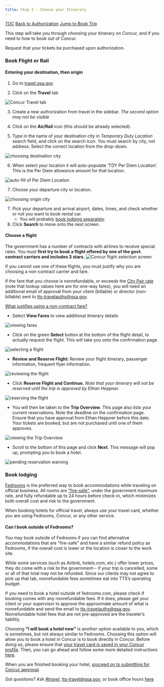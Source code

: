 ```yaml
---
title: Step 2 - Choose your Itinerary
---
```


[TOC](/travel-guide-table-of-contents)
[Back to Authorization](/travel-guide-1-authorization)
[Jump to Book Trip](/travel-guide-3-approval)

This step will take you through choosing your itinerary on Concur, and if you need to how to book out of Concur.

Request that your tickets be purchased upon authorization.

### Book Flight or Rail

#### Entering your destination, then origin

1. Go to [travel.gsa.gov](http://travel.gsa.gov)

2. Click on the **Travel** tab
<img src="/images/travel/1-travel-tab.png" class="travel-guide-hide" alt="Concur Travel tab">

3. Create a new authorization from travel in the sidebar. _The second option may not be visible_

4. Click on the **Air/Rail** icon (this should be already selected).

5. Type in the name of your destination city in *Temporary Duty Location* search field, and click on the search icon. You must search by city, not address. Select the correct location from the drop-down.
<img src="/images/travel/2-choose-departure.png" class="travel-guide-hide" alt="choosing destination city">

6. When select your location it will auto-populate ‘TDY Per Diem Location’. This is the Per Diem allowance amount for that location.
<img src="/images/travel/3-autofil-per-diem.png" class="travel-guide-hide" alt="auto-fill of Per Diem Location">

7. Choose your departure city or location.
<img src="/images/travel/4-choose-origin-city.png" class="travel-guide-hide" alt="choosing origin city">

7. Pick your departure and arrival airport, dates, times, and check whether or not you want to book rental car.
    * You will probably [book lodging separately](#book-lodging).
8. Click **Search** to move onto the next screen.

#### Choose a flight
The government has a number of contracts with airlines to receive special rates. You must **first try to book a flight offered by one of the govt. contract carriers and includes 3 stars.**
<img src="/images/travel/5-view-select-flights.png" class="travel-guide-hide" alt="Concur flight selection screen">

If you cannot use one of these flights, you must justify why you are choosing a non-contract carrier and fare.

If the fare that you choose is nonrefundable, or exceeds the [City Pair rate](http://cpsearch.fas.gsa.gov/cpsearch/search.do?method=enter) (note that lookup values here are for one-way fares), you will need an additional email of approval from your client (billable) or director (non-billable) sent to tts-travelauths@gsa.gov.

[What justifies using a non-contract fare?](http://www.gsa.gov/portal/ext/public/site/FTR/file/Chapter301p010.html/category/21868/#wp1203865)

* Select **View Fares** to view additional itinerary details
<img src="/images/travel/6-view-fares.png" class="travel-guide-hide" alt="viewing fares">

* Click on the green **Select** button at the bottom of the flight detail, to actually request the flight. This will take you onto the confirmation page.
<img src="/images/travel/7-flight-details.png" class="travel-guide-hide" alt="selecting a flight">

* **Review and Reserve Flight:** Review your flight itinerary, passenger information, frequent flyer information.
<img src="/images/travel/8-passenger-info.png" class="travel-guide-hide" alt="reviewing the flight">

* Click **Reserve Flight and Continue.** _Note that your itinerary will not be reserved until the trip is approved by Ethan Heppner._
<img src="/images/travel/8a-reserve-flight.png" class="travel-guide-hide" alt="reserving the flight">

* You will then be taken to the **Trip Overview**. This page also lists your current reservations. Note the deadline on the confirmation page. Ensure that you have approval from Ethan Heppner before this date. Your tickets are booked, but are not purchased until one of them approves.
<img src="/images/travel/9-trip-details.png" class="travel-guide-hide" alt="viewing the Trip Overview">

* Scroll to the bottom of this page and click **Next**. This message will pop up, prompting you to book a hotel.
<img src="/images/travel/10-trip-details-bottom.png" class="travel-guide-hide" alt="pending reservation warning">

### Book lodging

[Fedrooms](https://www.fedrooms.com) is the preferred way to book accommodations while traveling on official business. All rooms are ["fire-safe"](http://www.gsa.gov/portal/content/102177), under the government maximum rate, and fully refundable up to 24 hours before check-in, which minimizes both overall cost and risk to the government.

When booking hotels for official travel, always use your travel card, whether you are using Fedrooms, Concur, or any other service.

#### Can I book outside of Fedrooms?

You may book outside of Fedrooms if you can find alternative accommodations that are "fire-safe" and have a similar refund policy as Fedrooms, if the overall cost is lower or the location is closer to the work site.

While some services (such as Airbnb, hotels.com, etc.) offer lower prices, they do come with a risk to the government-- if your trip is cancelled, some or all of that total may not be refunded. Since our clients may not agree to pick up that tab, nonrefundable fees sometimes eat into TTS’s operating budget.

If you need to book a hotel outside of fedrooms.com, please check if booking comes with any nonrefundable fees. If it does, please get your client or your supervisor to approve the approximate amount of what is nonrefundable and send the email to tts-travelauths@gsa.gov. Nonrefundable hotel fees that are not pre-approved are the traveler’s liability.

Choosing **"I will book a hotel now"** is another option available to you, which is sometimes, but not always similar to Fedrooms. Choosing this option will allow you to book a hotel in Concur is to book directly in Concur. Before doing so, please ensure that [your travel card is saved in your Concur profile](/first-time-travel-complete-concur-profile). Then, you can go ahead and follow some more detailed instructions [here](/how-to-book-a-hotel-in-concur).

When you are finished booking your hotel, [proceed on to submitting for Concur approval](/travel-guide-3-approval).

*Got questions? Ask [#travel](https://gsa-tts.slack.com/messages/travel)*, [tts-travel@gsa.gov](mailto:tts-travel@gsa.gov), or book office hours [here](https://sites.google.com/a/gsa.gov/tts-office-hours/)
